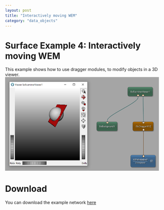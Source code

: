 ```yaml
---
layout: post
title: "Interactively moving WEM"
category: "data_objects"
---
```


# Surface Example 4: Interactively moving WEM
This example shows how to use dragger modules, to modify objects in a 3D viewer.
![Screenshot](/examples/data_objects/surface_objects/example4/image.png)

# Download
You can download the example network [here](/examples/data_objects/surface_objects/example4/SurfaceExample4.zip)
